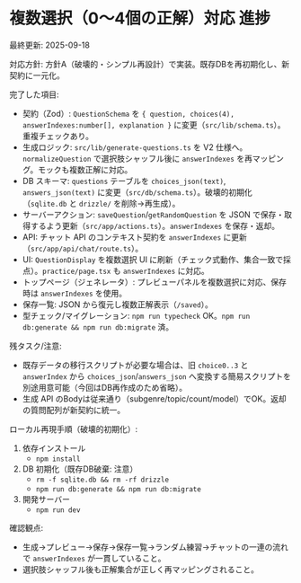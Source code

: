 # 複数選択（0〜4個の正解）対応 進捗

最終更新: 2025-09-18

対応方針: 方針A（破壊的・シンプル再設計）で実装。既存DBを再初期化し、新契約に一元化。

完了した項目:
- 契約（Zod）: `QuestionSchema` を `{ question, choices(4), answerIndexes:number[], explanation }` に変更（`src/lib/schema.ts`）。重複チェックあり。
- 生成ロジック: `src/lib/generate-questions.ts` を V2 仕様へ。`normalizeQuestion` で選択肢シャッフル後に `answerIndexes` を再マッピング。モックも複数正解に対応。
- DB スキーマ: `questions` テーブルを `choices_json(text)`, `answers_json(text)` に変更（`src/db/schema.ts`）。破壊的初期化（`sqlite.db` と `drizzle/` を削除→再生成）。
- サーバーアクション: `saveQuestion`/`getRandomQuestion` を JSON で保存・取得するよう更新（`src/app/actions.ts`）。`answerIndexes` を保存・返却。
- API: チャット API のコンテキスト契約を `answerIndexes` に更新（`src/app/api/chat/route.ts`）。
- UI: `QuestionDisplay` を複数選択 UI に刷新（チェック式動作、集合一致で採点）。`practice/page.tsx` も `answerIndexes` に対応。
- トップページ（ジェネレータ）: プレビューパネルを複数選択に対応、保存時は `answerIndexes` を使用。
- 保存一覧: JSON から復元し複数正解表示（`/saved`）。
- 型チェック/マイグレーション: `npm run typecheck` OK。`npm run db:generate && npm run db:migrate` 済。

残タスク/注意:
- 既存データの移行スクリプトが必要な場合は、旧 `choice0..3` と `answerIndex` から `choices_json`/`answers_json` へ変換する簡易スクリプトを別途用意可能（今回はDB再作成のため省略）。
- 生成 API のBodyは従来通り（subgenre/topic/count/model）でOK。返却の質問配列が新契約に統一。

ローカル再現手順（破壊的初期化）:
1) 依存インストール
	- `npm install`
2) DB 初期化（既存DB破棄: 注意）
	- `rm -f sqlite.db && rm -rf drizzle`
	- `npm run db:generate && npm run db:migrate`
3) 開発サーバー
	- `npm run dev`

確認観点:
- 生成→プレビュー→保存→保存一覧→ランダム練習→チャットの一連の流れで `answerIndexes` が一貫していること。
- 選択肢シャッフル後も正解集合が正しく再マッピングされること。
